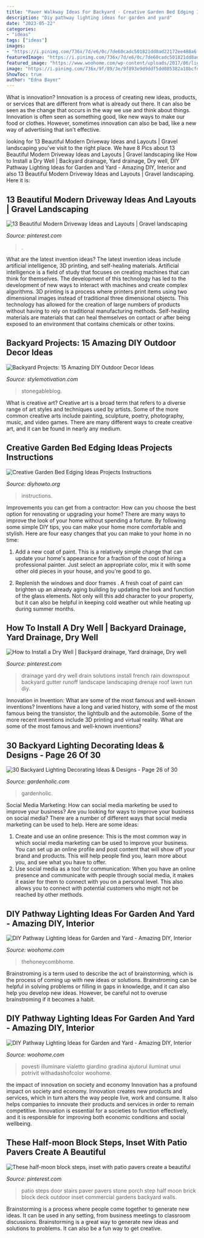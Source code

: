 ```yaml
---
title: "Paver Walkway Ideas For Backyard - Creative Garden Bed Edging Ideas Projects Instructions"
description: "Diy pathway lighting ideas for garden and yard"
date: "2023-05-22"
categories:
- "ideas"
tags: ["ideas"]
images:
- "https://i.pinimg.com/736x/7d/e6/0c/7de60cadc501821dd8ad22172ee488a6.jpg"
featuredImage: "https://i.pinimg.com/736x/7d/e6/0c/7de60cadc501821dd8ad22172ee488a6.jpg"
featured_image: "https://www.woohome.com/wp-content/uploads/2017/06/lighting-ideas-for-pathway-9.jpg"
image: "https://i.pinimg.com/736x/9f/89/3e/9f893e9d9ddf5dd085382a18bcfdf6eb.jpg"
ShowToc: true
author: "Edna Bayer"
---
```



What is innovation?
Innovation is a process of creating new ideas, products, or services that are different from what is already out there. It can also be seen as the change that occurs in the way we use and think about things. Innovation is often seen as something good, like new ways to make our food or clothes. However, sometimes innovation can also be bad, like a new way of advertising that isn't effective.

	

		
looking for 13 Beautiful Modern Driveway Ideas and Layouts | Gravel landscaping you've visit to the right place. We have 8 Pics about 13 Beautiful Modern Driveway Ideas and Layouts | Gravel landscaping like How to Install a Dry Well | Backyard drainage, Yard drainage, Dry well, DIY Pathway Lighting Ideas for Garden and Yard - Amazing DIY, Interior and also 13 Beautiful Modern Driveway Ideas and Layouts | Gravel landscaping. Here it is:
		
    
## 13 Beautiful Modern Driveway Ideas And Layouts | Gravel Landscaping

<img loading=lazy src="https://i.pinimg.com/736x/9f/89/3e/9f893e9d9ddf5dd085382a18bcfdf6eb.jpg" onerror="this.onerror=null;this.src='https://tse2.mm.bing.net/th?id=OIP.utnkbB6IGRXgB9avxWTxNwHaLJ&amp;pid=15.1';" alt="13 Beautiful Modern Driveway Ideas and Layouts | Gravel landscaping">

_Source: pinterest.com_

>. 

	

What are the latest invention ideas?
The latest invention ideas include artificial intelligence, 3D printing, and self-healing materials. Artificial intelligence is a field of study that focuses on creating machines that can think for themselves. The development of this technology has led to the development of new ways to interact with machines and create complex algorithms. 3D printing is a process where printers print items using two dimensional images instead of traditional three dimensional objects. This technology has allowed for the creation of large numbers of products without having to rely on traditional manufacturing methods. Self-healing materials are materials that can heal themselves on contact or after being exposed to an environment that contains chemicals or other toxins.

    
## Backyard Projects: 15 Amazing DIY Outdoor Decor Ideas

<img loading=lazy src="https://stylemotivation.com/wp-content/uploads/2020/02/35-diy-backyard-projects-ideas-homebnc-927x1400.jpg" onerror="this.onerror=null;this.src='https://tse4.mm.bing.net/th?id=OIP.aDICxQwEDuf5yOznCjpT6QHaLL&amp;pid=15.1';" alt="Backyard Projects: 15 Amazing DIY Outdoor Decor Ideas">

_Source: stylemotivation.com_

>stonegableblog. 

	

What is creative art?
Creative art is a broad term that refers to a diverse range of art styles and techniques used by artists. Some of the more common creative arts include painting, sculpture, poetry, photography, music, and video games. There are many different ways to create creative art, and it can be found in nearly any medium.

    
## Creative Garden Bed Edging Ideas Projects Instructions

<img loading=lazy src="https://www.diyhowto.org/wp-content/uploads/Wood-Block-Garden-Edging-20-Creative-Garden-Bed-Edging-Ideas-Projects-Instructions-DIYHowto.jpg" onerror="this.onerror=null;this.src='https://tse2.mm.bing.net/th?id=OIP.G30Sw2L_qyHGZ2VxrqdBYwHaLK&amp;pid=15.1';" alt="Creative Garden Bed Edging Ideas Projects Instructions">

_Source: diyhowto.org_

>instructions. 

	

Improvements you can get from a contractor: How can you choose the best option for renovating or upgrading your home?
There are many ways to improve the look of your home without spending a fortune. By following some simple DIY tips, you can make your home more comfortable and stylish. Here are four easy changes that you can make to your home in no time:
1. Add a new coat of paint. This is a relatively simple change that can update your home's appearance for a fraction of the cost of hiring a professional painter. Just select an appropriate color, mix it with some other old pieces in your house, and you're good to go.

2. Replenish the windows and door frames . A fresh coat of paint can brighten up an already aging building by updating the look and function of the glass elements. Not only will this add character to your property, but it can also be helpful in keeping cold weather out while heating up during summer months.


    
## How To Install A Dry Well | Backyard Drainage, Yard Drainage, Dry Well

<img loading=lazy src="https://i.pinimg.com/736x/44/78/17/447817bea80a67302e58c2d5ab7f9916--drainage-ideas-yard-drainage-solutions.jpg" onerror="this.onerror=null;this.src='https://tse1.mm.bing.net/th?id=OIP.Yw95BupjOiU88pRxfsntlwHaLH&amp;pid=15.1';" alt="How to Install a Dry Well | Backyard drainage, Yard drainage, Dry well">

_Source: pinterest.com_

>drainage yard dry well drain solutions install french rain downspout backyard gutter runoff landscape landscaping drenaje roof lawn run diy. 

	

Innovation in Invention: What are some of the most famous and well-known inventions?
Inventions have a long and varied history, with some of the most famous being the transistor, the lightbulb and the automobile. Some of the more recent inventions include 3D printing and virtual reality. What are some of the most famous and well-known inventions?

    
## 30 Backyard Lighting Decorating Ideas &amp; Designs - Page 26 Of 30

<img loading=lazy src="https://gardenholic.com/wp-content/uploads/2019/02/Lights-26.jpg" onerror="this.onerror=null;this.src='https://tse3.mm.bing.net/th?id=OIP.3J6bd-9QfOSxRsMWJ6ti8AHaK0&amp;pid=15.1';" alt="30 Backyard Lighting Decorating Ideas &amp; Designs - Page 26 of 30">

_Source: gardenholic.com_

>gardenholic. 

	

Social Media Marketing: How can social media marketing be used to improve your business?
Are you looking for ways to improve your business on social media? There are a number of different ways that social media marketing can be used to help. Here are some ideas: 
1. Create and use an online presence: This is the most common way in which social media marketing can be used to improve your business. You can set up an online profile and post content that will show off your brand and products. This will help people find you, learn more about you, and see what you have to offer. 
2. Use social media as a tool for communication: When you have an online presence and communicate with people through social media, it makes it easier for them to connect with you on a personal level. This also allows you to connect with potential customers who might not be reached by other methods. 

    
## DIY Pathway Lighting Ideas For Garden And Yard - Amazing DIY, Interior

<img loading=lazy src="https://www.woohome.com/wp-content/uploads/2017/06/lighting-ideas-for-pathway-6.jpg" onerror="this.onerror=null;this.src='https://tse2.mm.bing.net/th?id=OIP.1ScVy6yKbAX-m4LbuoClMgHaLH&amp;pid=15.1';" alt="DIY Pathway Lighting Ideas for Garden and Yard - Amazing DIY, Interior">

_Source: woohome.com_

>thehoneycombhome. 

	

Brainstroming is a term used to describe the act of brainstorming, which is the process of coming up with new ideas or solutions. Brainstroming can be helpful in solving problems or filling in gaps in knowledge, and it can also help you develop new ideas. However, be careful not to overuse brainstroming if it becomes a habit.

    
## DIY Pathway Lighting Ideas For Garden And Yard - Amazing DIY, Interior

<img loading=lazy src="https://www.woohome.com/wp-content/uploads/2017/06/lighting-ideas-for-pathway-9.jpg" onerror="this.onerror=null;this.src='https://tse4.mm.bing.net/th?id=OIP.VoC9xWMGlw8n7_ERgyRj4wHaOe&amp;pid=15.1';" alt="DIY Pathway Lighting Ideas for Garden and Yard - Amazing DIY, Interior">

_Source: woohome.com_

>povesti illuminare vialetto giardino gradina ajutorul iluminat unui potrivit withadashofcolor woohome. 

	

the impact of innovation on society and economy
Innovation has a profound impact on society and economy. Innovation creates new products and services, which in turn alters the way people live, work and consume. It also helps companies to innovate their products and services in order to remain competitive. Innovation is essential for a societies to function effectively, and it is responsible for improving both economic conditions and social wellbeing.

    
## These Half-moon Block Steps, Inset With Patio Pavers Create A Beautiful

<img loading=lazy src="https://i.pinimg.com/736x/7d/e6/0c/7de60cadc501821dd8ad22172ee488a6.jpg" onerror="this.onerror=null;this.src='https://tse4.mm.bing.net/th?id=OIP.szKhQS46EsdnWOzEbmyJDwHaFj&amp;pid=15.1';" alt="These half-moon block steps, inset with patio pavers create a beautiful">

_Source: pinterest.com_

>patio steps door stairs paver pavers stone porch step half moon brick block deck outdoor inset commercial gardens backyard walls. 

	

Brainstorming is a process where people come together to generate new ideas. It can be used in any setting, from business meetings to classroom discussions. Brainstorming is a great way to generate new ideas and solutions to problems. It can also be a fun way to get creative.

